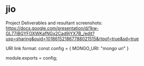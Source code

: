 # jio
Project Deliverables and resultant screenshots: https://docs.google.com/presentation/d/1kw-GL77iBGYFOXWKafNGx2Cad9jYX7B_/edit?usp=sharing&ouid=101861521867788021515&rtpof=true&sd=true

URI link format: 
const config = {
    MONGO_URI: "mongo uri"
}

module.exports = config;
